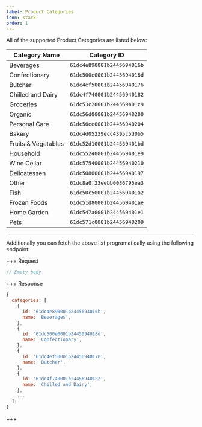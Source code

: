 ```yaml
---
label: Product Categories
icon: stack
order: 1
---
```


All of the supported Product Categories are listed below:

| Category Name       | Category ID                |
| ------------------- | -------------------------- |
| Beverages           | `61dc4e890001b2445694016b` |
| Confectionary       | `61dc500e0001b2445694018d` |
| Butcher             | `61dc4ef50001b24456940176` |
| Chilled and Dairy   | `61dc4f740001b24456940182` |
| Groceries           | `61dc53c20001b244569401c9` |
| Organic             | `61dc56d00001b24456940200` |
| Personal Care       | `61dc56ee0001b24456940204` |
| Bakery              | `61dc4d05239ecc4395c5d0b5` |
| Fruits & Vegetables | `61dc52d10001b244569401bd` |
| Household           | `61dc55240001b244569401e9` |
| Wine Cellar         | `61dc57540001b24456940210` |
| Delicatessen        | `61dc50800001b24456940197` |
| Other               | `61dc8a0f23eebb0036795ea3` |
| Fish                | `61dc50c50001b244569401a2` |
| Frozen Foods        | `61dc51d80001b244569401ae` |
| Home Garden         | `61dc547a0001b244569401e1` |
| Pets                | `61dc571c0001b24456940209` |

---

Additionally you can fetch the above list programatically using the following endpoint:

+++ Request

```js [!badge variant="success" text="GET"] /supermarket/product-categories
// Empty body
```

+++ Response

```js
{
  categories: [
    {
      id: '61dc4e890001b2445694016b',
      name: 'Beverages',
    },
    {
      id: '61dc500e0001b2445694018d',
      name: 'Confectionary',
    },
    {
      id: '61dc4ef50001b24456940176',
      name: 'Butcher',
    },
    {
      id: '61dc4f740001b24456940182',
      name: 'Chilled and Dairy',
    },
    ...
  ];
}
```

+++
